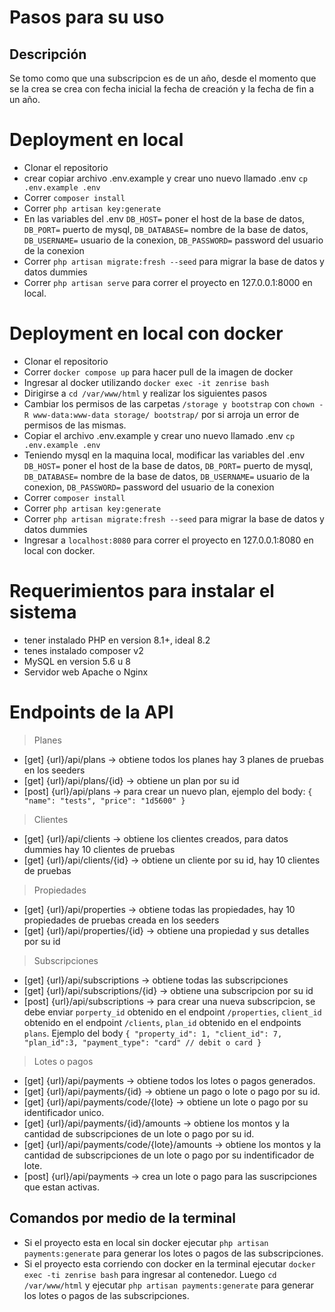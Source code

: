 # Pasos para su uso
## Descripción
Se tomo como que una subscripcion es de un año, desde el momento que se la crea se crea con fecha inicial la fecha de creación y la fecha de fin a un año.
# Deployment en local
- Clonar el repositorio
- crear copiar archivo .env.example y crear uno nuevo llamado .env ```cp .env.example .env``` 
- Correr ```composer install```
- Correr `php artisan key:generate`
- En las variables del .env ```DB_HOST=``` poner el host de la base de datos, ```DB_PORT=``` puerto de mysql, ```DB_DATABASE=``` nombre de la base de datos, ```DB_USERNAME=``` usuario de la conexion, ```DB_PASSWORD=``` password del usuario de la conexion
- Correr `php artisan migrate:fresh --seed` para migrar la base de datos y datos dummies
- Correr `php artisan serve` para correr el proyecto en 127.0.0.1:8000 en local.

# Deployment en local con docker
- Clonar el repositorio
- Correr ```docker compose up``` para hacer pull de la imagen de docker
- Ingresar al docker utilizando ```docker exec -it zenrise bash```
- Dirigirse a ```cd /var/www/html``` y realizar los siguientes pasos
- Cambiar los permisos de las carpetas `/storage y bootstrap` con `chown -R www-data:www-data storage/ bootstrap/` por si arroja un error de permisos de las mismas.
- Copiar el archivo .env.example y crear uno nuevo llamado .env ```cp .env.example .env``` 
- Teniendo mysql en la maquina local, modificar las variables del .env ```DB_HOST=``` poner el host de la base de datos, ```DB_PORT=``` puerto de mysql, ```DB_DATABASE=``` nombre de la base de datos, ```DB_USERNAME=``` usuario de la conexion, ```DB_PASSWORD=``` password del usuario de la conexion
- Correr ```composer install```
- Correr `php artisan key:generate`
- Correr `php artisan migrate:fresh --seed` para migrar la base de datos y datos dummies
- Ingresar a `localhost:8080` para correr el proyecto en 127.0.0.1:8080 en local con docker.

# Requerimientos para instalar el sistema
- tener instalado PHP en version 8.1+, ideal 8.2
- tenes instalado composer v2
- MySQL en version 5.6 u 8
- Servidor web Apache o Nginx

# Endpoints de la API
> Planes 
- [get] {url}/api/plans -> obtiene todos los planes hay 3 planes de pruebas en los seeders
- [get] {url}/api/plans/{id} -> obtiene un plan por su id
- [post] {url}/api/plans -> para crear un nuevo plan, ejemplo del body: `{
    "name": "tests",
    "price": "1d5600"
}`

> Clientes
- [get] {url}/api/clients -> obtiene los clientes creados, para datos dummies hay 10 clientes de pruebas
- [get] {url}/api/clients/{id} -> obtiene un cliente por su id, hay 10 clientes de pruebas

> Propiedades
- [get] {url}/api/properties -> obtiene todas las propiedades, hay 10 propiedades de pruebas creada en los seeders
- [get] {url}/api/properties/{id} -> obtiene una propiedad y sus detalles por su id

> Subscripciones
- [get] {url}/api/subscriptions -> obtiene todas las subscripciones
- [get] {url}/api/subscriptions/{id} -> obtiene una subscripcion por su id
- [post] {url}/api/subscriptions -> para crear una nueva subscripcion, se debe enviar ```porperty_id``` obtenido en el endpoint `/properties`, `client_id` obtenido en el endpoint `/clients`, `plan_id` obtenido en el endpoints `plans`. Ejemplo del body
`{
    "property_id": 1,
    "client_id": 7,
    "plan_id":3,
    "payment_type": "card" // debit o card
}`

> Lotes o pagos
- [get] {url}/api/payments -> obtiene todos los lotes o pagos generados.
- [get] {url}/api/payments/{id} -> obtiene un pago o lote o pago por su id.
- [get] {url}/api/payments/code/{lote} -> obtiene un lote o pago por su identificador unico.
- [get] {url}/api/payments/{id}/amounts -> obtiene los montos y la cantidad de subscripciones de un lote o pago por su id.
- [get] {url}/api/payments/code/{lote}/amounts -> obtiene los montos y la cantidad de subscripciones de un lote o pago por su indentificador de lote.
- [post] {url}/api/payments -> crea un lote o pago para las suscripciones que estan activas.

## Comandos por medio de la terminal
- Si el proyecto esta en local sin docker ejecutar `php artisan payments:generate` para generar los lotes o pagos de las subscripciones.
- Si el proyecto esta corriendo con docker en la terminal ejecutar `docker exec -ti zenrise bash` para ingresar al contenedor. Luego `cd /var/www/html` y ejecutar `php artisan payments:generate` para generar los lotes o pagos de las subscripciones.
